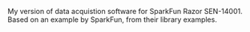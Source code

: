 My version of data acquistion software for SparkFun Razor SEN-14001. 
Based on an example by SparkFun, from their library examples.